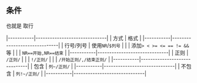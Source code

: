 ##  条件
也就是 取行

|-----------|------------------------------|
| 方式      | 格式                         |
|-----------|------------------------------|
| 行号/列号 | 使用`NR`/`$列号`             |
|           | 添加`> < >= <= == != && ` 等 |
|           | `NR==开始,NR==结束`          |
|-----------|------------------------------|
| 正则      | `/正则/`                     |
|           | `!/正则/`                    |
|           | `/开始正则/,/结束正则/`      |
|-----------|------------------------------|
| 包含      | `列~/正则/`                  |
|-----------|------------------------------|
| 不包含    | `列!~/正则/`                 |
|-----------|------------------------------|

